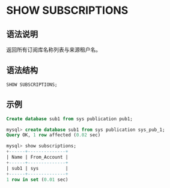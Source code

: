 # **SHOW SUBSCRIPTIONS**

## **语法说明**

返回所有订阅库名称列表与来源租户名。

## **语法结构**

```
SHOW SUBSCRIPTIONS;
```

## **示例**

```sql
Create database sub1 from sys publication pub1;

mysql> create database sub1 from sys publication sys_pub_1;
Query OK, 1 row affected (0.02 sec)

mysql> show subscriptions;
+------+--------------+
| Name | From_Account |
+------+--------------+
| sub1 | sys          |
+------+--------------+
1 row in set (0.01 sec)
```
